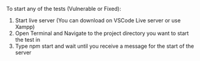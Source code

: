 To start any of the tests (Vulnerable or Fixed):

1) Start live server (You can download on VSCode Live server or use Xampp)
2) Open Terminal and Navigate to the project directory you want to start the test in
3) Type npm start and wait until you receive a message for the start of the server
